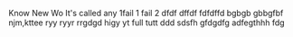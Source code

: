 Know
New
Wo
It's called any 
1fail 1
 fail 2
dfdf
dffdf
fdfdffd
bgbgb
gbbgfbf
njm,kttee
ryy
ryyr
rrgdgd
higy
yt
full
tutt
ddd
sdsfh
gfdgdfg
adfegthhh
fdg
